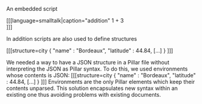 An embedded script

[[[language=smalltalk|caption="addition"
1 + 3 			
]]]

In addition scripts are also used to define structures

[[[structure=city
{
   "name"        : "Bordeaux",
   "latitude"    : 44.84, [...]
}
]]]

We needed a way to have a JSON structure in a Pillar file without interpreting the JSON as Pillar syntax. To do this, we used environments whose contents is JSON:
[[[structure=city
{
   "name"        : "Bordeaux",
   "latitude"    : 44.84, [...]
}
]]]
Environments are the only Pillar elements which keep their contents unparsed. This solution encapsulates new syntax within an existing one thus avoiding problems with existing documents.